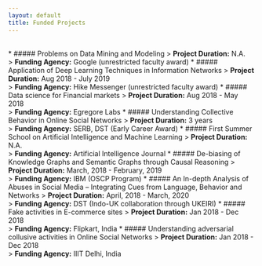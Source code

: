 ```yaml
---
layout: default
title: Funded Projects
---
```

<br/>
 * ##### Problems on Data Mining and Modeling
	> <b>Project Duration:</b> N.A. <br/>
	> <b>Funding Agency:</b> Google (unrestricted faculty award)
 * ##### Application of Deep Learning Techniques in Information Networks
	> <b>Project Duration:</b> Aug 2018 - July 2019 <br/>
	> <b>Funding Agency:</b> Hike Messenger (unrestricted faculty award)
 * ##### Data science for Financial markets
	> <b>Project Duration:</b> Aug 2018 - May 2018 <br/>
	> <b>Funding Agency:</b> Egregore Labs
 * ##### Understanding Collective Behavior in Online Social Networks
	> <b>Project Duration:</b> 3 years <br/>
	> <b>Funding Agency:</b> SERB, DST (Early Career Award)
 * ##### First Summer School on Artificial Intelligence and Machine Learning
	> <b>Project Duration:</b> N.A. <br/>
	> <b>Funding Agency:</b> Artificial Intelligence Journal
 * ##### De-biasing of Knowledge Graphs and Semantic Graphs through Causal Reasoning
	> <b>Project Duration:</b> March, 2018 - February, 2019 <br/>
	> <b>Funding Agency:</b> IBM (OSCP Program)
 * ##### An In-depth Analysis of Abuses in Social Media – Integrating Cues from Language, Behavior and Networks
	> <b>Project Duration:</b> April, 2018 - March, 2020 <br/>
	> <b>Funding Agency:</b> DST (Indo-UK collaboration through UKEIRI)
 * ##### Fake activities in E-commerce sites
 	> <b> Project Duration:</b> Jan 2018 - Dec 2018 <br/>
	> <b> Funding Agency:</b> Flipkart, India
 * ##### Understanding adversarial collusive activities in Online Social Networks
	> <b>Project Duration:</b> Jan 2018 - Dec 2018 <br/>
	> <b>Funding Agency:</b> IIIT Delhi, India
